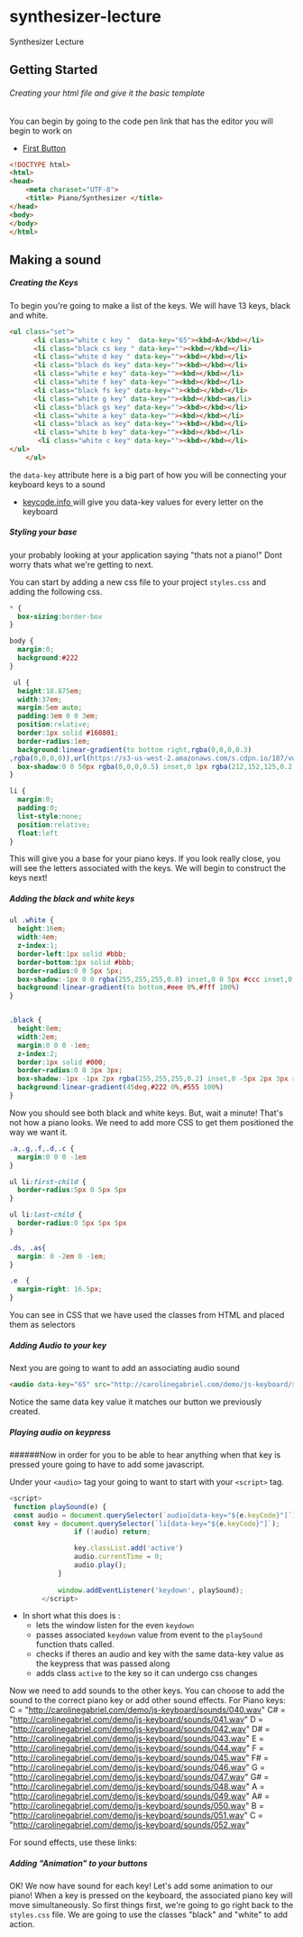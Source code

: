 # synthesizer-lecture
Synthesizer Lecture
## Getting Started

###### Creating your html file and give it the basic template
You can begin by going to the code pen link that has the editor you will begin to work on


* [First Button](	ttps://codepen.io/Rihzan/pen/LKxJvd)

```html 
<!DOCTYPE html>
<html>
<head>
	<meta charaset="UTF-8">
	<title> Piano/Synthesizer </title>
</head>
<body>
</body>
</html>

```

## Making a sound

##### Creating the Keys
To begin you're going to make a list of the keys. We will have 13 keys, black and white.

```html
<ul class="set">
      <li class="white c key "  data-key="65"><kbd>A</kbd></li>
      <li class="black cs key " data-key=""><kbd></kbd></li>
      <li class="white d key " data-key=""><kbd></kbd></li>
      <li class="black ds key" data-key=""><kbd></kbd></li>
      <li class="white e key" data-key=""><kbd></kbd></li>
      <li class="white f key" data-key=""><kbd></kbd></li>
      <li class="black fs key" data-key=""><kbd></kbd></li>
      <li class="white g key" data-key=""><kbd></kbd><as/li>
      <li class="black gs key" data-key=""><kbd></kbd></li>
      <li class="white a key" data-key=""><kbd></kbd></li>
      <li class="black as key" data-key=""><kbd></kbd></li>
      <li class="white b key" data-key=""><kbd></kbd></li>
       <li class="white c key" data-key=""><kbd></kbd></li>	
</ul>  
    </ul>
```	
the `data-key` attribute here is a big part of how you will be connecting your keyboard keys to a sound

* <a href="https://www.keycode.info">keycode.info </a> will give you data-key values for every letter on the keyboard



##### Styling your base
your probably looking at your application saying "thats not a piano!" Dont worry thats what we're getting to next.

You can start by adding a new css file to your project `styles.css` and adding the following css.

```css
* {
  box-sizing:border-box
}

body {
  margin:0;
  background:#222
}

 ul {
  height:18.875em;
  width:37em;
  margin:5em auto;
  padding:3em 0 0 3em;
  position:relative;
  border:1px solid #160801;
  border-radius:1em;
  background:linear-gradient(to bottom right,rgba(0,0,0,0.3)
,rgba(0,0,0,0)),url(https://s3-us-west-2.amazonaws.com/s.cdpn.io/187/vwood.png);
  box-shadow:0 0 50px rgba(0,0,0,0.5) inset,0 1px rgba(212,152,125,0.2) inset,0 5px 15px rgba(0,0,0,0.5)
}

li {
  margin:0;
  padding:0;
  list-style:none;
  position:relative;
  float:left
}

```
This will give you a base for your piano keys. If you look really close, you will see the letters associated with the keys. 
We will begin to construct the keys next!


##### Adding the black and white keys

```css
ul .white {
  height:16em;
  width:4em;
  z-index:1;
  border-left:1px solid #bbb;
  border-bottom:1px solid #bbb;
  border-radius:0 0 5px 5px;
  box-shadow:-1px 0 0 rgba(255,255,255,0.8) inset,0 0 5px #ccc inset,0 0 3px rgba(0,0,0,0.2);
  background:linear-gradient(to bottom,#eee 0%,#fff 100%)
}


.black {
  height:8em;
  width:2em;
  margin:0 0 0 -1em;
  z-index:2;
  border:1px solid #000;
  border-radius:0 0 3px 3px;
  box-shadow:-1px -1px 2px rgba(255,255,255,0.2) inset,0 -5px 2px 3px rgba(0,0,0,0.6) inset,0 2px 4px rgba(0,0,0,0.5);
  background:linear-gradient(45deg,#222 0%,#555 100%)
}
```
Now you should see both black and white keys. But, wait a minute! That's not how a piano looks. We need to add more CSS
to get them positioned the way we want it.

```css
.a,.g,.f,.d,.c {
  margin:0 0 0 -1em
}

ul li:first-child {
  border-radius:5px 0 5px 5px
}

ul li:last-child {
  border-radius:0 5px 5px 5px
}

.ds, .as{
  margin: 0 -2em 0 -1em;
}

.e  {
  margin-right: 16.5px;
}
```
You can see in CSS that we have used the classes from HTML and placed them as selectors

##### Adding Audio to your key

Next you are going to want to add an associating audio sound

```html
<audio data-key="65" src="http://carolinegabriel.com/demo/js-keyboard/sounds/040.wav"></audio>
```
Notice the same data key value it matches our button we previously created.


##### Playing audio on keypress

######Now in order for you to be able to hear anything when that key is pressed youre going to have to add some javascript.

Under your `<audio>` tag your going to want to start with your `<script>` tag.

```javascript 
<script>
 function playSound(e) {
 const audio = document.querySelector(`audio[data-key="${e.keyCode}"]`);
 const key = document.querySelector(`li[data-key="${e.keyCode}"]`);
                if (!audio) return;

                key.classList.add('active')
                audio.currentTime = 0;
                audio.play();
            }
 
            window.addEventListener('keydown', playSound);
        </script>
```

* In short what this does is :
	* lets the window listen for the even `keydown`
	* passes associated `keydown` value from event to the `playSound` function thats called.
	* checks if theres an audio and key with the same data-key value as the keypress that was passed along
	* adds class `active` to the key so it can undergo css changes

Now we need to add sounds to the other keys. You can choose to add the sound to the correct piano key or add other sound effects.
For Piano keys:
C = "http://carolinegabriel.com/demo/js-keyboard/sounds/040.wav"
C# = "http://carolinegabriel.com/demo/js-keyboard/sounds/041.wav"
D = "http://carolinegabriel.com/demo/js-keyboard/sounds/042.wav"
D# = "http://carolinegabriel.com/demo/js-keyboard/sounds/043.wav"
E = "http://carolinegabriel.com/demo/js-keyboard/sounds/044.wav"
F = "http://carolinegabriel.com/demo/js-keyboard/sounds/045.wav"
F# = "http://carolinegabriel.com/demo/js-keyboard/sounds/046.wav"
G = "http://carolinegabriel.com/demo/js-keyboard/sounds/047.wav"
G# = "http://carolinegabriel.com/demo/js-keyboard/sounds/048.wav"
A = "http://carolinegabriel.com/demo/js-keyboard/sounds/049.wav"
A# = "http://carolinegabriel.com/demo/js-keyboard/sounds/050.wav"
B = "http://carolinegabriel.com/demo/js-keyboard/sounds/051.wav"
C = "http://carolinegabriel.com/demo/js-keyboard/sounds/052.wav"

For sound effects, use these links:


##### Adding "Animation" to your buttons
OK! We now have sound for each key! Let's add some animation to our piano! When a key is pressed on the keyboard,
the associated piano key will move simultaneously. So first things first, we're going to go right back to the `styles.css` file.
We are going to use the classes "black" and "white" to add action.


```CSS

